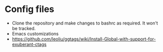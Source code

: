 # Config files
* Clone the repository and make changes to bashrc as required. It won't be tracked.
* Emacs customizations
* https://github.com/leoliu/ggtags/wiki/Install-Global-with-support-for-exuberant-ctags
